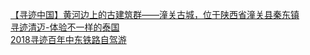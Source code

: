   
[【寻迹中国】黄河边上的古建筑群——潼关古城，位于陕西省潼关县秦东镇](http://www.dianyue.me/archives/140/rcattia3qbq6sel7/)  
[寻迹清迈-体验不一样的泰国](http://www.dianyue.me/archives/458/cqxwl39gxr8veme3/)  
[2018寻迹百年中东铁路自驾游](http://www.dianyue.me/archives/674/4m88n0u66yafvq6c/)